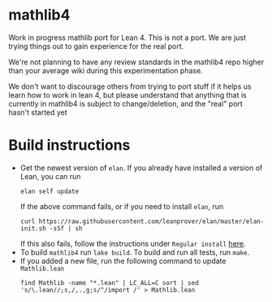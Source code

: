 # mathlib4

Work in progress mathlib port for Lean 4.
This is not a port.
We are just trying things out
to gain experience for
the real port.

We're not planning
to have any review standards
in the mathlib4 repo
higher than your average wiki
during this experimentation phase.

We don't want to discourage others from trying to port stuff if it helps us learn how to work in lean 4,
but please understand that anything that is currently in mathlib4 is subject to change/deletion,
and the "real" port hasn't started yet

# Build instructions

* Get the newest version of `elan`. If you already have installed a version of Lean, you can run
  ```
  elan self update
  ```
  If the above command fails, or if you need to install `elan`, run
  ```
  curl https://raw.githubusercontent.com/leanprover/elan/master/elan-init.sh -sSf | sh
  ```
  If this also fails, follow the instructions under `Regular install` [here](https://leanprover-community.github.io/get_started.html).
* To build `mathlib4` run `lake build`. To build and run all tests, run `make`.
* If you added a new file, run the following command to update `Mathlib.lean`
  ```
  find Mathlib -name "*.lean" | LC_ALL=C sort | sed 's/\.lean//;s,/,.,g;s/^/import /' > Mathlib.lean
  ```
